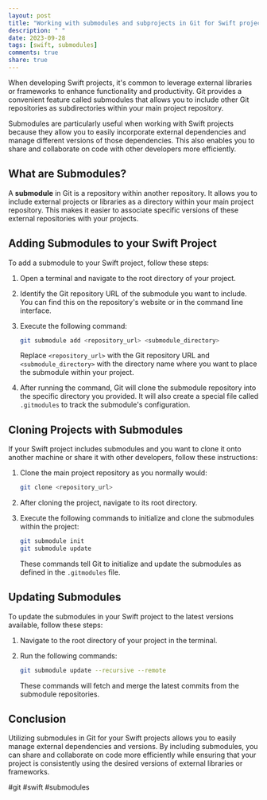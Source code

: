 ```yaml
---
layout: post
title: "Working with submodules and subprojects in Git for Swift projects"
description: " "
date: 2023-09-28
tags: [swift, submodules]
comments: true
share: true
---
```


When developing Swift projects, it's common to leverage external libraries or frameworks to enhance functionality and productivity. Git provides a convenient feature called submodules that allows you to include other Git repositories as subdirectories within your main project repository.

Submodules are particularly useful when working with Swift projects because they allow you to easily incorporate external dependencies and manage different versions of those dependencies. This also enables you to share and collaborate on code with other developers more efficiently.

## What are Submodules?

A **submodule** in Git is a repository within another repository. It allows you to include external projects or libraries as a directory within your main project repository. This makes it easier to associate specific versions of these external repositories with your projects.

## Adding Submodules to your Swift Project

To add a submodule to your Swift project, follow these steps:

1. Open a terminal and navigate to the root directory of your project.
2. Identify the Git repository URL of the submodule you want to include. You can find this on the repository's website or in the command line interface.
3. Execute the following command:

   ```bash
   git submodule add <repository_url> <submodule_directory>
   ```

   Replace `<repository_url>` with the Git repository URL and `<submodule_directory>` with the directory name where you want to place the submodule within your project.

4. After running the command, Git will clone the submodule repository into the specific directory you provided. It will also create a special file called `.gitmodules` to track the submodule's configuration.

## Cloning Projects with Submodules

If your Swift project includes submodules and you want to clone it onto another machine or share it with other developers, follow these instructions:

1. Clone the main project repository as you normally would:

   ```bash
   git clone <repository_url>
   ```

2. After cloning the project, navigate to its root directory.

3. Execute the following commands to initialize and clone the submodules within the project:

   ```bash
   git submodule init
   git submodule update
   ```

   These commands tell Git to initialize and update the submodules as defined in the `.gitmodules` file.

## Updating Submodules

To update the submodules in your Swift project to the latest versions available, follow these steps:

1. Navigate to the root directory of your project in the terminal.

2. Run the following commands:

   ```bash
   git submodule update --recursive --remote
   ```

   These commands will fetch and merge the latest commits from the submodule repositories.

## Conclusion

Utilizing submodules in Git for your Swift projects allows you to easily manage external dependencies and versions. By including submodules, you can share and collaborate on code more efficiently while ensuring that your project is consistently using the desired versions of external libraries or frameworks.

#git #swift #submodules